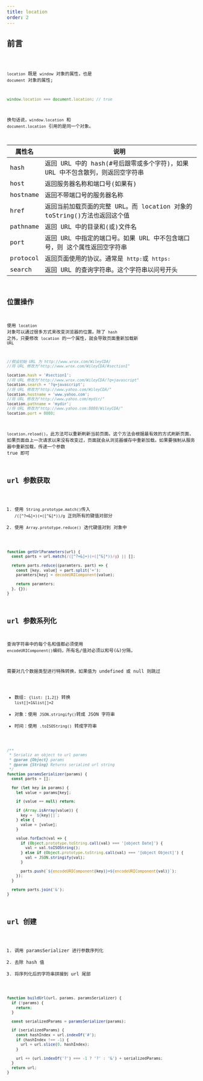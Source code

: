 ```yaml
---
title: location
order: 2
---
```


## 前言

<code src="./demo/Location.jsx" inline />

`location` 既是 `window` 对象的属性，也是 `document` 对象的属性;

```js
window.location === document.location; // true
```

换句话说，`window.location` 和 `document.location` 引用的是同一个对象。

| 属性名   | 说明                                                                           |
| -------- | ------------------------------------------------------------------------------ |
| hash     | 返回 URL 中的 hash(#号后跟零或多个字符)，如果 URL 中不包含散列，则返回空字符串 |
| host     | 返回服务器名称和端口号(如果有)                                                 |
| hostname | 返回不带端口号的服务器名称                                                     |
| href     | 返回当前加载页面的完整 URL。而 location 对象的 toString()方法也返回这个值      |
| pathname | 返回 URL 中的目录和(或)文件名                                                  |
| port     | 返回 URL 中指定的端口号。如果 URL 中不包含端口号，则 这个属性返回空字符串      |
| protocol | 返回页面使用的协议。通常是 `http:`或 `https:`                                  |
| search   | 返回 URL 的查询字符串。这个字符串以问号开头                                    |

## 位置操作

使用 `location` 对象可以通过很多方式来改变浏览器的位置。除了 `hash` 之外，只要修改 `location` 的一个属性，就会导致页面重新加载新 `URL`

```js
//假设初始 URL 为 http://www.wrox.com/WileyCDA/
//将 URL 修改为"http://www.wrox.com/WileyCDA/#section1"

location.hash = '#section1';
//将 URL 修改为"http://www.wrox.com/WileyCDA/?q=javascript"
location.search = '?q=javascript';
//将 URL 修改为"http://www.yahoo.com/WileyCDA/"
location.hostname = 'www.yahoo.com';
//将 URL 修改为"http://www.yahoo.com/mydir/"
location.pathname = 'mydir';
//将 URL 修改为"http://www.yahoo.com:8080/WileyCDA/"
location.port = 8080;
```

`location.reload()`，此方法可以重新刷新当前页面。这个方法会根据最有效的方式刷新页面，如果页面自上一次请求以来没有改变过，页面就会从浏览器缓存中重新加载。如果要强制从服务器中重新加载，传递一个参数 true 即可

## url 参数获取

1. 使用 `String.prototype.match()`传入 `/([^?=&]+)(=([^&]*))/g` 正则所有的键值对部分
2. 使用 `Array.prototype.reduce()` 迭代键值对到 对象中

```js
function getUrlParameters(url) {
  const parts = url.match(/([^?=&]+)(=([^&]*))/g) || [];

  return parts.reduce((paramters, part) => {
    const [key, value] = part.split('=');
    paramters[key] = decodeURIComponent(value);

    return paramters;
  }, {});
}
```

## url 参数系列化

查询字符串中的每个名和值都必须使用 `encodeURIComponent()`编码，所有名/值对必须以和号(&)分隔，

需要对几个数据类型进行特殊转换，如果值为 undefined 或 null 则跳过

- 数组: `{list: [1,2]}` 转换 `list[]=1&list[]=2`
- 对象：使用 `JSON.stringify()`转成 JSON 字符串
- 时间：使用 `.toISOString()` 转成字符串

```js
/**
 * Serializ an object to url params
 * @param {Object} params
 * @param {String} Returns serialied url string
 */
function paramsSerializer(params) {
  const parts = [];

  for (let key in params) {
    let value = params[key];

    if (value == null) return;

    if (Array.isArray(value)) {
      key = `${key}[]`;
    } else {
      value = [value];
    }

    value.forEach(val => {
      if (Object.prototype.toString.call(val) === '[object Date]') {
        val = val.toISOString();
      } else if (Object.prototype.toString.call(val) === '[object Object]') {
        val = JSON.stringify(val);
      }

      parts.push(`${encodeURIComponent(key)}=${encodeURIComponent(val)}`);
    });
  }

  return parts.join('&');
}
```

## url 创建

1. 调用 paramsSerializer 进行参数序列化
2. 去除 hash 值
3. 将序列化后的字符串拼接到 url 尾部

```js
function buildUrl(url, params, paramsSerializer) {
  if (!params) {
    return;
  }

  const serializedParams = paramsSerializer(params);

  if (serializedParams) {
    const hashIndex = url.indexOf('#');
    if (hashIndex !== -1) {
      url = url.slice(0, hashIndex);
    }

    url += (url.indexOf('?') === -1 ? '?' : '&') + serializedParams;
  }
  return url;
}
```
